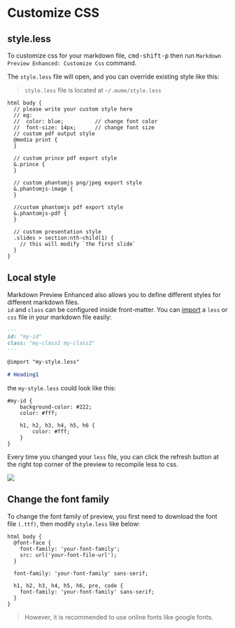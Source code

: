 # Customize CSS  

## style.less

To customize css for your markdown file, <kbd>cmd-shift-p</kbd> then run `Markdown Preview Enhanced: Customize Css` command.   

The `style.less` file will open, and you can override existing style like this:  

> `style.less` file is located at `~/.mume/style.less`

```less
html body {
  // please write your custom style here
  // eg:
  //  color: blue;          // change font color
  //  font-size: 14px;      // change font size
  // custom pdf output style
  @media print {
  }

  // custom prince pdf export style
  &.prince {
  }

  // custom phantomjs png/jpeg export style
  &.phantomjs-image {
  }

  //custom phantomjs pdf export style
  &.phantomjs-pdf {
  }

  // custom presentation style
  .slides > section:nth-child(1) {
    // this will modify `the first slide`
  }
}
```

## Local style
Markdown Preview Enhanced also allows you to define different styles for different markdown files.  
`id` and `class` can be configured inside front-matter.
You can [import](file-imports.md) a `less` or `css` file in your markdown file easily:  

```markdown
---
id: "my-id"
class: "my-class1 my-class2"
---

@import "my-style.less"

# Heading1
```  

the `my-style.less` could look like this:  

```less
#my-id {
    background-color: #222;
    color: #fff;

    h1, h2, h3, h4, h5, h6 {
        color: #fff;
    }
}
```

Every time you changed your `less` file, you can click the refresh button at the right top corner of the preview to recompile less to css.   

![](https://cloud.githubusercontent.com/assets/1908863/22716917/c7088ae0-ed5d-11e6-8db9-e1ab035a3a2b.png)

## Change the font family  
To change the font family of preview, you first need to download the font file `(.ttf)`, then modify `style.less` like below:   

```less
html body {
  @font-face {
    font-family: 'your-font-family';
    src: url('your-font-file-url');
  }

  font-family: 'your-font-family' sans-serif;

  h1, h2, h3, h4, h5, h6, pre, code {
    font-family: 'your-font-family' sans-serif;
  }
}
```

> However, it is recommended to use online fonts like google fonts.  